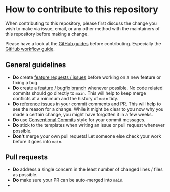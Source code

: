 # How to contribute to this repository

When contributing to this repository, please first discuss the change you wish to make via issue, email, or any other
method with the maintainers of this repository before making a change.

Please have a look at the [GitHub guides](https://guides.github.com/) before contributing. Especially the
[GitHub workflow guide](https://guides.github.com/introduction/flow/). 

## General guidelines
  - **Do** create [feature requests / issues](/issues) before working on a new feature or fixing a bug.
  - **Do** create a [feature / bugfix branch](https://guides.github.com/introduction/flow/) whenever possible. No code
    related commits should go directly to `main`. This will help to keep merge conflicts at a minimum and the history
    of `main` tidy.
  - **Do** [reference issues](https://guides.github.com/features/mastering-markdown/#GitHub-flavored-markdown) in your
    commit comments and PR. This will help to see the reason for a change. While it might be clear to you now why you
    made a certain change, you might have forgotten it in a few weeks.
  - **Do** use [Conventional Commits](https://www.conventionalcommits.org/en/v1.0.0/) style for your commit messages. 
  - **Do** stick to the templates when writing an issue or pull request whenever possible.
  - **Don't** merge your own pull requets! Let someone else check your work before it goes into `main`. 

## Pull requests
  - **Do** address a single concern in the least number of changed lines / files as possible.
  - **Do** make sure your PR can be auto-merged into `main`.
  -
